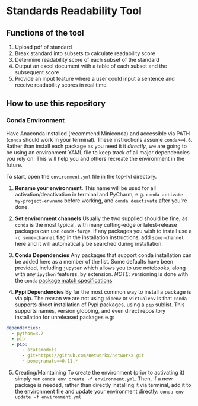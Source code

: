 # Standards Readability Tool 

## Functions of the tool 
1. Upload pdf of standard
2. Break standard into subsets to calculate readability score
3. Determine readability score of each subset of the standard
4. Output an excel document with a table of each subset and the subsequent score
5. Provide an input feature where a user could input a sentence and receive readability scores in real time.


## How to use this repository

### Conda Environment
Have Anaconda installed (recommend Miniconda) and accessible via PATH (`conda` should work in your terminal). These instructions assume `conda>=4.6`. Rather than install each package as you need it it *directly*, we are going to be using an environment YAML file to keep track of all major dependencies you rely on. This will help you and others recreate the environment in the future.

To start, open the `environment.yml` file in the top-lvl directory. 

1. **Rename your environment**. 
This name will be used for all activation/deactivation in terminal and PyCharm, e.g. 
    `conda activate my-project-envname` 
before working, and `conda deactivate` after you're done. 
    
2. **Set environment channels** 
Usually the two supplied should be fine, as `conda` is the most typical, with many cutting-edge or latest-release packages can use `conda-forge`. If any packages you wish to install use a `-c some-channel` flag in the installation instructions, add `some-channel` here and it will automatically be searched during installation. 

3. **Conda Dependencies** 
Any packages that support conda installation can be added here as a member of the list. Some defaults have been provided, including `jupyter` which allows you to use notebooks, along with any `ipython` features, by extension. *NOTE*: versioning is done with the `conda` [package match specifications](https://docs.conda.io/projects/conda-build/en/latest/resources/package-spec.html#package-match-specifications)

4. **Pypi Dependencies** 
By far the most common way to install a package is via pip. The reason we are not using `pipenv` or `virtualenv` is that `conda` supports direct installation of Pypi packages, using a `pip` sublist. This supports names, version globbing, and even direct repository installation for unreleased packages e.g: 
```yaml
dependencies:
  - python=3.7
  - pip    
  - pip:
      - statsmodels
      - git+https://github.com/networkx/networkx.git
      - pomegranate==0.11.*
```

5. Creating/Maintaining
To create the environment (prior to activating it) simply run `conda env create -f environment.yml`. Then, if a new package is needed, rather than directly installing it via terminal, add it to the environment file and update your environment directly: `conda env update -f environment.yml`
